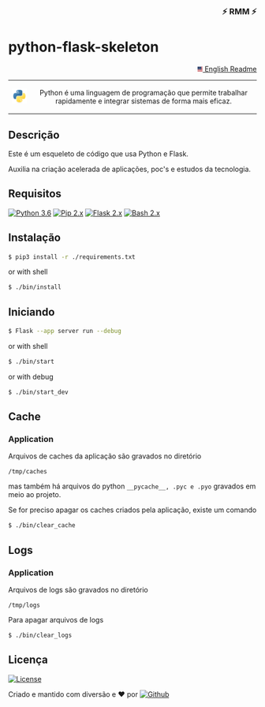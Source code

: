 <div align="right">

### ⚡ RMM ⚡

</div>

# python-flask-skeleton

<div align="right">

[<img src="https://raw.githubusercontent.com/lipis/flag-icons/main/flags/1x1/us.svg" alt="python" width="10" height="10"/> English Readme](docs/README.en.md)

</div>

<table>
  <tr>
    <td>
      <p align="center">
        <a href="https://www.python.org/" target="blank"><img src="https://raw.githubusercontent.com/devicons/devicon/master/icons/python/python-original.svg" width="60" alt="Python"></a>
      </p>
    </td>
    <td>
      <p align="center">Python é uma linguagem de programação que permite trabalhar rapidamente e integrar sistemas de forma mais eficaz.</p>
    </td>
  </tr>
</table>

## Descrição

Este é um esqueleto de código que usa Python e Flask.

Auxilia na criação acelerada de aplicações, poc's e estudos da tecnologia.

## Requisitos

 [![Python 3.6](https://img.shields.io/badge/python-3.6-blue.svg)](https://www.python.org/downloads/release/python-360/)
 [![Pip 2.x](https://img.shields.io/badge/pip-2.x-blue.svg)](https://www.python.org/downloads/release/python-360/)
 [![Flask 2.x](https://img.shields.io/badge/Flask-2.x-blue.svg)](https://www.python.org/downloads/release/python-360/)
 [![Bash 2.x](https://img.shields.io/badge/Bash-2.x-blue.svg)](https://www.python.org/downloads/release/python-360/)

## Instalação

```bash
$ pip3 install -r ./requirements.txt
```

or with shell

```bash
$ ./bin/install
```

## Iniciando

```bash
$ Flask --app server run --debug
```

or with shell

```bash
$ ./bin/start
```

or with debug

```bash
$ ./bin/start_dev
```

## Cache

### Application

Arquivos de caches da aplicação são gravados no diretório

```
/tmp/caches
```
mas também há arquivos do python `__pycache__, .pyc e .pyo` gravados em meio ao projeto.


Se for preciso apagar os caches criados pela aplicação, existe um comando

```bash
$ ./bin/clear_cache
```


## Logs

### Application

Arquivos de logs são gravados no diretório
```
/tmp/logs
```

Para apagar arquivos de logs

```bash
$ ./bin/clear_logs
```


## Licença

[![License](https://img.shields.io/badge/license-MIT-green?style=plastic)](LICENSE.md)



Criado e mantido com diversão e :heart: por [![Github](https://img.shields.io/badge/-ricardo%20melo%20martins-000?style=plastic&logo=github)](https://github.com/ricardo-melo-martins)


